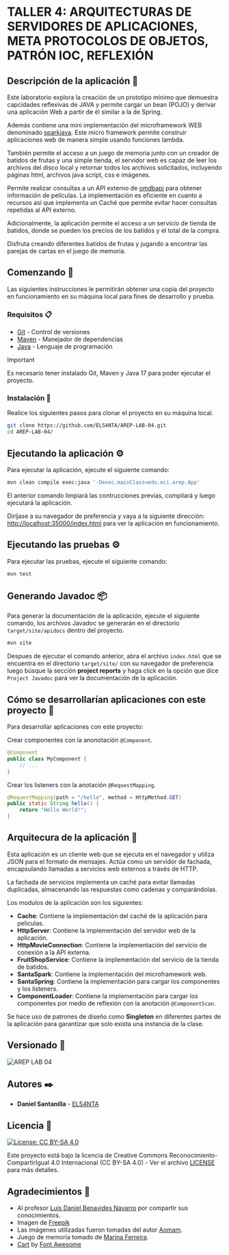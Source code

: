 # TALLER 4: ARQUITECTURAS DE SERVIDORES DE APLICACIONES, META PROTOCOLOS DE OBJETOS, PATRÓN IOC, REFLEXIÓN

## Descripción de la aplicación 📖

Este laboratorio explora la creación de un prototipo mínimo que demuestra capcidades reflexivas de JAVA y permite cargar un bean (POJO) y derivar una aplicación Web a partir de él similar a la de Spring.

Además contiene una mini implementación del microframework WEB denominado [sparkjava](https://sparkjava.com/). Este micro framework permite construir aplicaciones web de manera simple usando funciones lambda.

También permite el acceso a un juego de memoria junto con un creador de batidos de frutas y una simple tienda, el servidor web es capaz de leer los archivos del disco local y retornar todos los archivos solicitados, incluyendo páginas html, archivos java script, css e imágenes.

Permite realizar consultas a un API externo de [omdbapi](https://www.omdbapi.com/) para obtener información de películas. La implementación es eficiente en cuanto a recursos así que implementa un Caché que permite evitar hacer consultas repetidas al API externo.

Adicionalmente, la aplicación permite el acceso a un servicio de tienda de batidos, donde se pueden los precios de los batidos y el total de la compra.

Disfruta creando diferentes batidos de frutas y jugando a encontrar las parejas de cartas en el juego de memoria.

## Comenzando 🚀

Las siguientes instrucciones le permitirán obtener una copia del proyecto en funcionamiento en su máquina local para fines de desarrollo y prueba.

### Requisitos 📋

* [Git](https://git-scm.com/) - Control de versiones
* [Maven](https://maven.apache.org/) - Manejador de dependencias
* [Java](https://www.oracle.com/java/technologies/downloads/#java17) - Lenguaje de programación

> [!IMPORTANT]
> Es necesario tener instalado Git, Maven y Java 17 para poder ejecutar el proyecto.

### Instalación 🔧

Realice los siguientes pasos para clonar el proyecto en su máquina local.

```bash
git clone https://github.com/ELS4NTA/AREP-LAB-04.git
cd AREP-LAB-04/

```

## Ejecutando la aplicación ⚙️

Para ejecutar la aplicación, ejecute el siguiente comando:

```bash
mvn clean compile exec:java '-Dexec.mainClass=edu.eci.arep.App'

```

El anterior comando limpiará las contrucciones previas, compilará y luego ejecutará la aplicación.

Diríjase a su navegador de preferencia y vaya a la siguiente dirección: [http://localhost:35000/index.html](http://localhost:35000/index.html) para ver la aplicación en funcionamiento.

## Ejecutando las pruebas ⚙️

Para ejecutar las pruebas, ejecute el siguiente comando:

```bash
mvn test

```

## Generando Javadoc 📦

Para generar la documentación de la aplicación, ejecute el siguiente comando, los archivos Javadoc se generarán en el directorio `target/site/apidocs` dentro del proyecto.

```bash
mvn site

```

Despues de ejecutar el comando anterior, abra el archivo `index.html` que se encuentra en el directorio `target/site/` con su navegador de preferencia luego búsque la sección **project reports** y haga click en la opción que dice `Project Javadoc` para ver la documentación de la aplicación.

## Cómo se desarrollarían aplicaciones con este proyecto 🧩

Para desarrollar aplicaciones con este proyecto:

Crear componentes con la anonotación `@Component`.

```java
@Component
public class MyComponent {
    // ...
}
```

Crear los listeners con la anotación `@RequestMapping`.

```java
@RequestMapping(path = "/hello", method = HttpMethod.GET)
public static String hello() {
    return "Hello World!";
}
```

## Arquitecura de la aplicación 📐

Esta aplicación es un cliente web que se ejecuta en el navegador y utiliza JSON para el formato de mensajes. Actúa como un servidor de fachada, encapsulando llamadas a servicios web externos a través de HTTP.

La fachada de servicios implementa un caché para evitar llamadas duplicadas, almacenando las respuestas como cadenas y comparándolas.

Los modulos de la aplicación son los siguientes:

* **Cache**: Contiene la implementación del caché de la aplicación para peliculas.
* **HttpServer**: Contiene la implementación del servidor web de la aplicación.
* **HttpMovieConnection**: Contiene la implementación del servicio de conexión a la API externa.
* **FruitShopService**: Contiene la implementación del servicio de la tienda de batidos.
* **SantaSpark**: Contiene la implementación del microframework web.
* **SantaSpring**: Contiene la implementación para cargar los componentes y los listeners.
* **ComponentLoader**: Contiene la implementación para cargar los componentes por medio de reflexión con la anotación `@ComponentScan`.

Se hace uso de patrones de diseño como **Singleton** en diferentes partes de la aplicación para garantizar que solo exista una instancia de la clase.

## Versionado 📌

  ![AREP LAB 04](https://img.shields.io/badge/AREP_LAB_04-v1.0.0-blue)

## Autores ✒️

* **Daniel Santanilla** - [ELS4NTA](https://github.com/ELS4NTA)

## Licencia 📄

[![License: CC BY-SA 4.0](https://licensebuttons.net/l/by-sa/4.0/88x31.png)](https://creativecommons.org/licenses/by-sa/4.0/)

Este proyecto está bajo la licencia de Creative Commons Reconocimiento-CompartirIgual 4.0 Internacional (CC BY-SA 4.0) - Ver el archivo [LICENSE](LICENSE) para más detalles.

## Agradecimientos 🎁

* Al profesor [Luis Daniel Benavides Navarro](https://ldbn.is.escuelaing.edu.co/) por compartir sus conocimientos.
* Imagen de [Freepik](https://www.freepik.es/vector-gratis/fondo-frutas-diseno-plano-realista_36837337.htm#query=Fondo%20naranja%20con%20variedad%20de%20frutas%20y%20envases%20en%20dise%C3%B1o%20plano&position=3&from_view=search&track=ais&uuid=fe5c8865-b622-4dce-931a-1c68eb78156f)
* Las imágenes utilizadas fueron tomadas del autor [Aomam](https://iconscout.com/contributors/aomam).
* Juego de memoria tomado de [Marina Ferreira](https://github.com/marina-ferreira).
* [Cart](https://iconscout.com/icons/cart) by [Font Awesome](https://iconscout.com/contributors/font-awesome)
